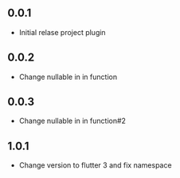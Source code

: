 ## 0.0.1

* Initial relase project plugin

## 0.0.2

* Change nullable in in function

## 0.0.3

* Change nullable in in function#2

## 1.0.1

* Change version to flutter 3 and fix namespace